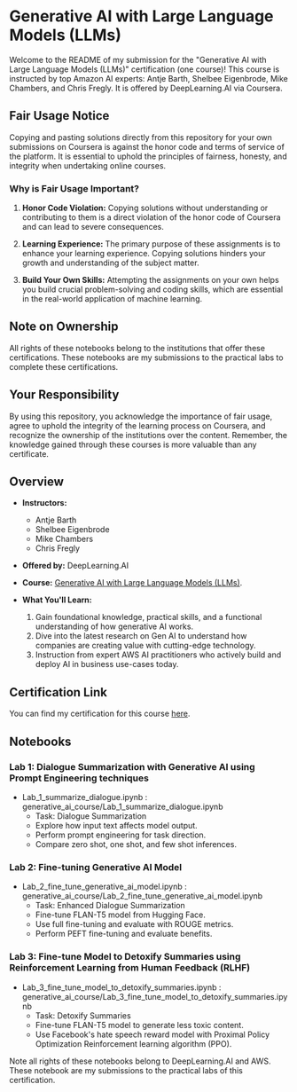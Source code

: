 # Generative AI with Large Language Models (LLMs)

Welcome to the README of my submission for  the "Generative AI with Large Language Models (LLMs)" certification (one course)! This course is instructed by top Amazon AI experts: Antje Barth, Shelbee Eigenbrode, Mike Chambers, and Chris Fregly. It is offered by DeepLearning.AI via Coursera.

## Fair Usage Notice

Copying and pasting solutions directly from this repository for your own submissions on Coursera is against the honor code and terms of service of the platform. It is essential to uphold the principles of fairness, honesty, and integrity when undertaking online courses.

### Why is Fair Usage Important?

1. **Honor Code Violation:** Copying solutions without understanding or contributing to them is a direct violation of the honor code of Coursera and can lead to severe consequences.

2. **Learning Experience:** The primary purpose of these assignments is to enhance your learning experience. Copying solutions hinders your growth and understanding of the subject matter.

3. **Build Your Own Skills:** Attempting the assignments on your own helps you build crucial problem-solving and coding skills, which are essential in the real-world application of machine learning.

## Note on Ownership

All rights of these notebooks belong to the institutions that offer these certifications. These notebooks are my submissions to the practical labs to complete these certifications.

## Your Responsibility

By using this repository, you acknowledge the importance of fair usage, agree to uphold the integrity of the learning process on Coursera, and recognize the ownership of the institutions over the content. Remember, the knowledge gained through these courses is more valuable than any certificate.

## Overview

- **Instructors:**
  - Antje Barth
  - Shelbee Eigenbrode
  - Mike Chambers
  - Chris Fregly
    
- **Offered by:** DeepLearning.AI
  
- **Course:** [Generative AI with Large Language Models (LLMs)](https://www.coursera.org/learn/generative-ai-with-llms).
  
- **What You'll Learn:**
  1. Gain foundational knowledge, practical skills, and a functional understanding of how generative AI works.
  2. Dive into the latest research on Gen AI to understand how companies are creating value with cutting-edge technology.
  3. Instruction from expert AWS AI practitioners who actively build and deploy AI in business use-cases today.

## Certification Link

You can find my certification for this course [here](https://coursera.org/share/922e88ee77eb6c36e31e22571b3518d2).

## Notebooks

### Lab 1: Dialogue Summarization with Generative AI using Prompt Engineering techniques

- Lab_1_summarize_dialogue.ipynb : generative_ai_course/Lab_1_summarize_dialogue.ipynb
  - Task: Dialogue Summarization
  - Explore how input text affects model output.
  - Perform prompt engineering for task direction.
  - Compare zero shot, one shot, and few shot inferences.

### Lab 2: Fine-tuning Generative AI Model

- Lab_2_fine_tune_generative_ai_model.ipynb : generative_ai_course/Lab_2_fine_tune_generative_ai_model.ipynb
  - Task: Enhanced Dialogue Summarization
  - Fine-tune FLAN-T5 model from Hugging Face.
  - Use full fine-tuning and evaluate with ROUGE metrics.
  - Perform PEFT fine-tuning and evaluate benefits.

### Lab 3: Fine-tune Model to Detoxify Summaries using Reinforcement Learning from Human Feedback (RLHF)

- Lab_3_fine_tune_model_to_detoxify_summaries.ipynb : generative_ai_course/Lab_3_fine_tune_model_to_detoxify_summaries.ipynb
  - Task: Detoxify Summaries
  - Fine-tune FLAN-T5 model to generate less toxic content.
  - Use Facebook's hate speech reward model with Proximal Policy Optimization Reinforcement learning algorithm (PPO).

Note all rights of these notebooks belong to DeepLearning.AI and AWS. These notebook are my submissions to the practical labs of this certification.
